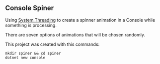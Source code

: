## Console Spiner

Using [System Threading](https://docs.microsoft.com/en-us/dotnet/api/system.threading?view=netcore-2.2) to create a spinner animation in a Console while something is processing.

There are seven options of animations that will be chosen randomly.

This project was created with this commands:
```shell
mkdir spiner && cd spiner
dotnet new console 
```

